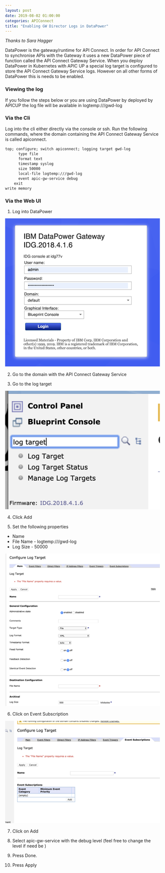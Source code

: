 ```yaml
---
layout: post
date: 2019-08-02 01:00:00
categories: APIConnect
title: "Enabling GW Director Logs in DataPower"
---
```


*Thanks to Sara Hagger*

DataPower is the gateway/runtime for API Connect. In order for API Connect to synchronise APIs with the Gateway it uses a new DataPower piece of function called the API Connect Gateway Service. When you deploy DataPower in Kubernetes with APIC UP a special log target is configured to store the API Connect Gateway Service logs. However on all other forms of DataPower this is needs to be enabled.


### Viewing the log

If you follow the steps below or you are using DataPower by deployed by APICUP the log file will be available in logtemp:///gwd-log


### Via the Cli

Log into the cli either directly via the console or ssh. Run the following commands, where the domain containing the API Connect Gateway Service is called apiconnect.

```
top; configure; switch apiconnect; logging target gwd-log
      type file
      format text
      timestamp syslog
      size 50000
      local-file logtemp:///gwd-log
      event apic-gw-service debug
    exit
write memory
```


### Via the Web UI

1. Log into DataPower

![](/images/2019-08-02-1.png)

2. Go to the domain with the API Connect Gateway Service

3. Go to the log target

![](/images/2019-08-02-2.png)

4. Click Add

5. Set the following properties

* Name
* File Name - logtemp:///gwd-log
* Log Size - 50000

![](/images/2019-08-02-3.png)

6. Click on Event Subscription

![](/images/2019-08-02-4.png)

7. Click on Add

8. Select apic-gw-service with the debug level  (feel free to change the level if need be )

9. Press Done.

10. Press Apply
